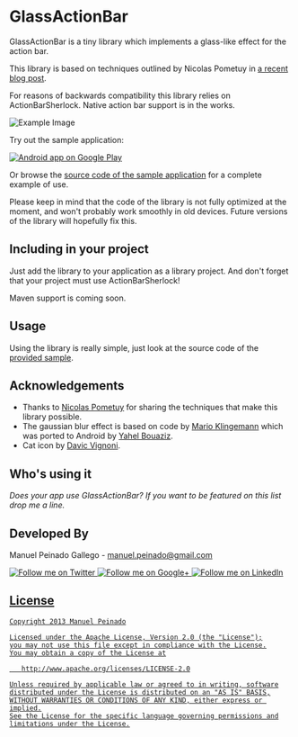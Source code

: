 GlassActionBar
==================

GlassActionBar is a tiny library which implements a glass-like effect for the action bar.

This library is based on techniques outlined by Nicolas Pometuy in [a recent blog post][1].

For reasons of backwards compatibility this library relies on ActionBarSherlock. Native action bar support is in the works.

![Example Image][2]

Try out the sample application:

<a href="https://play.google.com/store/apps/details?id=com.manuelpeinado.glassactionbardemo">
  <img alt="Android app on Google Play"
       src="https://developer.android.com/images/brand/en_app_rgb_wo_45.png" />
</a>

Or browse the [source code of the sample application][3] for a complete example of use.

Please keep in mind that the code of the library is not fully optimized at the moment, and won't probably work smoothly in old devices. Future versions of the library will hopefully fix this.


Including in your project
-------------------------

Just add the library to your application as a library project. And don't forget that your project must use ActionBarSherlock!

Maven support is coming soon.

Usage
-----

Using the library is really simple, just look at the source code of the [provided sample][4].

Acknowledgements
--------------------

* Thanks to [Nicolas Pometuy][1] for sharing the techniques that make this library possible.
* The gaussian blur effect is based on code by [Mario Klingemann][5] which was ported to Android by [Yahel Bouaziz][6].
* Cat icon by [Davic Vignoni][7].

Who's using it
--------------

*Does your app use GlassActionBar? If you want to be featured on this list drop me a line.*


Developed By
--------------------

Manuel Peinado Gallego - <manuel.peinado@gmail.com>

<a href="https://twitter.com/mpg2">
  <img alt="Follow me on Twitter"
       src="https://raw.github.com/ManuelPeinado/NumericPageIndicator/master/art/twitter.png" />
</a>
<a href="https://plus.google.com/106514622630861903655">
  <img alt="Follow me on Google+"
       src="https://raw.github.com/ManuelPeinado/NumericPageIndicator/master/art/google-plus.png" />
</a>
<a href="http://www.linkedin.com/pub/manuel-peinado-gallego/1b/435/685">
  <img alt="Follow me on LinkedIn"
       src="https://raw.github.com/ManuelPeinado/NumericPageIndicator/master/art/linkedin.png" />


License
-----------

    Copyright 2013 Manuel Peinado

    Licensed under the Apache License, Version 2.0 (the "License");
    you may not use this file except in compliance with the License.
    You may obtain a copy of the License at

       http://www.apache.org/licenses/LICENSE-2.0

    Unless required by applicable law or agreed to in writing, software
    distributed under the License is distributed on an "AS IS" BASIS,
    WITHOUT WARRANTIES OR CONDITIONS OF ANY KIND, either express or implied.
    See the License for the specific language governing permissions and
    limitations under the License.




 [1]: http://nicolaspomepuy.fr/?p=18
 [2]: https://raw.github.com/ManuelPeinado/GlassActionBar/master/art/readme_pic.png
 [3]: https://github.com/ManuelPeinado/GlassActionBar/tree/master/sample
 [4]: https://github.com/ManuelPeinado/GlassActionBar/tree/master/sample/src/com/manuelpeinado/glassactionbardemo/MainActivity.java
 [5]: http://www.quasimondo.com/
 [6]: https://plus.google.com/107352914145283602089
 [7]: http://www.icon-king.com/

